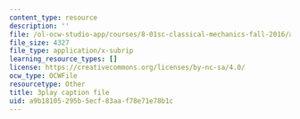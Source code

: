 ```yaml
---
content_type: resource
description: ''
file: /ol-ocw-studio-app/courses/8-01sc-classical-mechanics-fall-2016/a9b18105295b5ecf83aaf78e71e78b1c_2tSUT6HDeaw.vtt
file_size: 4327
file_type: application/x-subrip
learning_resource_types: []
license: https://creativecommons.org/licenses/by-nc-sa/4.0/
ocw_type: OCWFile
resourcetype: Other
title: 3play caption file
uid: a9b18105-295b-5ecf-83aa-f78e71e78b1c
---
```

